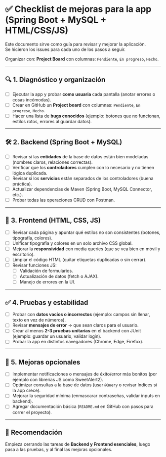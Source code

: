 # ✅ Checklist de mejoras para la app (Spring Boot + MySQL + HTML/CSS/JS)

Este documento sirve como guía para revisar y mejorar la aplicación.  
Se hicieron los issues para cada uno de los pasos a seguir.

Organizar con: **Project Board** con columnas: `Pendiente`, `En progreso`, `Hecho`.

---

## 🔍 1. Diagnóstico y organización
- [ ] Ejecutar la app y probar **como usuaria** cada pantalla (anotar errores o cosas incómodas).  
- [ ] Crear en GitHub un **Project board** con columnas: `Pendiente`, `En progreso`, `Hecho`.  
- [ ] Hacer una lista de **bugs conocidos** (ejemplo: botones que no funcionan, estilos rotos, errores al guardar datos).  

---

## 🛠 2. Backend (Spring Boot + MySQL)
- [ ] Revisar si las **entidades** de la base de datos están bien modeladas (nombres claros, relaciones correctas).  
- [ ] Verificar que los **controladores** cumplen con lo necesario y no tienen lógica duplicada.  
- [ ] Revisar si los **servicios** están separados de los controladores (buena práctica).  
- [ ] Actualizar dependencias de Maven (Spring Boot, MySQL Connector, etc.).  
- [ ] Probar todas las operaciones CRUD con Postman.  

---

## 🎨 3. Frontend (HTML, CSS, JS)
- [ ] Revisar cada página y apuntar qué estilos no son consistentes (botones, tipografía, colores).  
- [ ] Unificar tipografía y colores en un solo archivo CSS global.  
- [ ] Mejorar la **responsividad** con media queries (que se vea bien en móvil y escritorio).  
- [ ] Limpiar el código HTML (quitar etiquetas duplicadas o sin cerrar).  
- [ ] Revisar funciones JS:  
   - [ ] Validación de formularios.  
   - [ ] Actualización de datos (fetch o AJAX).  
   - [ ] Manejo de errores en la UI.  

---

## ✅ 4. Pruebas y estabilidad
- [ ] Probar con **datos vacíos o incorrectos** (ejemplo: campos sin llenar, texto en vez de números).  
- [ ] Revisar **mensajes de error** → que sean claros para el usuario.  
- [ ] Crear al menos **2-3 pruebas unitarias** en el backend con JUnit (ejemplo: guardar un usuario, validar login).  
- [ ] Probar la app en distintos navegadores (Chrome, Edge, Firefox).  

---

## 🚀 5. Mejoras opcionales
- [ ] Implementar notificaciones o mensajes de éxito/error más bonitos (por ejemplo con librerías JS como SweetAlert2).  
- [ ] Optimizar consultas a la base de datos (usar `@Query` o revisar índices si la app crece).  
- [ ] Mejorar la seguridad mínima (enmascarar contraseñas, validar inputs en backend).  
- [ ] Agregar documentación básica (`README.md` en GitHub con pasos para correr el proyecto).  

---

## 🎯 Recomendación
Empieza cerrando las tareas de **Backend y Frontend esenciales**, luego pasa a las pruebas, y al final las mejoras opcionales.
